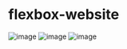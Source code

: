 # flexbox-website
![image](https://user-images.githubusercontent.com/48334654/206723634-f411344d-3616-400a-8329-69119845bc2c.png)
![image](https://user-images.githubusercontent.com/48334654/206723732-f0bd3d3e-9f67-4a16-88ff-5295afca232c.png)
![image](https://user-images.githubusercontent.com/48334654/206723831-d6f5897d-200b-4524-b65e-339617b7e1f8.png)
